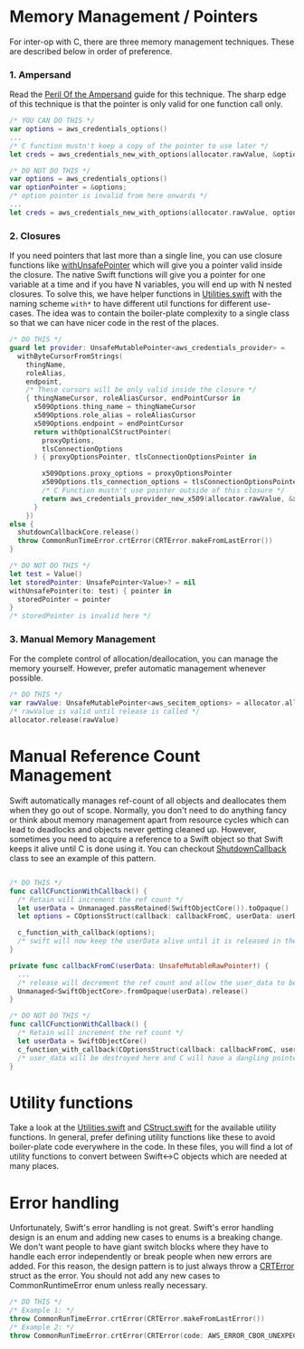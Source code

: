 # Memory Management / Pointers
For inter-op with C, there are three memory management techniques. These are described below in order of preference. 
### 1. Ampersand
Read the [Peril Of the Ampersand](https://developer.apple.com/forums/thread/674633) guide for this technique. The sharp edge of this technique is that the pointer is only valid for one function call only.
```Swift
/* YOU CAN DO THIS */
var options = aws_credentials_options()
...
/* C function mustn't keep a copy of the pointer to use later */
let creds = aws_credentials_new_with_options(allocator.rawValue, &options)

/* DO NOT DO THIS */
var options = aws_credentials_options()
var optionPointer = &options;
/* option pointer is invalid from here onwards */
...
let creds = aws_credentials_new_with_options(allocator.rawValue, optionPointer)
```
### 2. Closures
If you need pointers that last more than a single line, you can use closure functions like [withUnsafePointer](https://developer.apple.com/documentation/swift/withunsafepointer(to:_:)-35wrn) which will give you a pointer valid inside the closure. The native Swift functions will give you a pointer for one variable at a time and if you have N variables, you will end up with N nested closures. To solve this, we have helper functions in [Utilities.swift](https://github.com/awslabs/aws-crt-swift/blob/main/Source/AwsCommonRuntimeKit/crt/Utilities.swift) with the naming scheme `with*` to have different util functions for different use-cases. The idea was to contain the boiler-plate complexity to a single class so that we can have nicer code in the rest of the places.

```Swift
/* DO THIS */
guard let provider: UnsafeMutablePointer<aws_credentials_provider> =
  withByteCursorFromStrings(
    thingName,
    roleAlias,
    endpoint,
    /* These cursors will be only valid inside the closure */
    { thingNameCursor, roleAliasCursor, endPointCursor in
      x509Options.thing_name = thingNameCursor
      x509Options.role_alias = roleAliasCursor
      x509Options.endpoint = endPointCursor
      return withOptionalCStructPointer(
        proxyOptions,
        tlsConnectionOptions
      ) { proxyOptionsPointer, tlsConnectionOptionsPointer in

        x509Options.proxy_options = proxyOptionsPointer
        x509Options.tls_connection_options = tlsConnectionOptionsPointer
        /* C Function mustn't use pointer outside of this closure */
        return aws_credentials_provider_new_x509(allocator.rawValue, &x509Options)
      }
    })
else {
  shutdownCallbackCore.release()
  throw CommonRunTimeError.crtError(CRTError.makeFromLastError())
}

/* DO NOT DO THIS */
let test = Value()
let storedPointer: UnsafePointer<Value>? = nil
withUnsafePointer(to: test) { pointer in 
  storedPointer = pointer
}
/* storedPointer is invalid here */
```
### 3. Manual Memory Management
For the complete control of allocation/deallocation, you can manage the memory yourself. However, prefer automatic management whenever possible.
```Swift
/* DO THIS */
var rawValue: UnsafeMutablePointer<aws_secitem_options> = allocator.allocate(capacity: 1);
/* rawValue is valid until release is called */
allocator.release(rawValue)
```
# Manual Reference Count Management
Swift automatically manages ref-count of all objects and deallocates them when they go out of scope. Normally, you don't need to do anything fancy or think about memory management apart from resource cycles which can lead to deadlocks and objects never getting cleaned up. However, sometimes you need to acquire a reference to a Swift object so that Swift keeps it alive until C is done using it. You can checkout [ShutdownCallback](https://github.com/awslabs/aws-crt-swift/blob/main/Source/AwsCommonRuntimeKit/crt/ShutdownCallbackCore.swift) class to see an example of this pattern. 
```swift

/* DO THIS */
func callCFunctionWithCallback() {
  /* Retain will increment the ref count */
  let userData = Unmanaged.passRetained(SwiftObjectCore()).toOpaque()
  let options = COptionsStruct(callback: callbackFromC, userData: userData);

  c_function_with_callback(options);
  /* swift will now keep the userData alive until it is released in the callback */
}

private func callbackFromC(userData: UnsafeMutableRawPointer!) {
  ...
  /* release will decrement the ref count and allow the user_data to be destroyed */
  Unmanaged<SwiftObjectCore>.fromOpaque(userData).release()
}

/* DO NOT DO THIS */
func callCFunctionWithCallback() {
  /* Retain will increment the ref count */
  let userData = SwiftObjectCore()
  c_function_with_callback(COptionsStruct(callback: callbackFromC, userData: &userData));
  /* user_data will be destroyed here and C will have a dangling pointer to it */
}

```
# Utility functions
Take a look at the [Utilities.swift](https://github.com/awslabs/aws-crt-swift/blob/main/Source/AwsCommonRuntimeKit/crt/Utilities.swift) and [CStruct.swift](https://github.com/awslabs/aws-crt-swift/blob/main/Source/AwsCommonRuntimeKit/crt/CStruct.swift) for the available utility functions. In general, prefer defining utility functions like these to avoid boiler-plate code everywhere in the code. In these files, you will find a lot of utility functions to convert between Swift<->C objects which are needed at many places. 

# Error handling
Unfortunately, Swift's error handling is not great. Swift's error handling design is an enum and adding new cases to enums is a breaking change. We don't want people to have giant switch blocks where they have to handle each error independently or break people when new errors are added. For this reason, the design pattern is to just always throw a [CRTError](https://github.com/awslabs/aws-crt-swift/blob/main/Source/AwsCommonRuntimeKit/crt/CommonRuntimeError.swift) struct as the error. You should not add any new cases to CommonRuntimeError enum unless really necessary.
```swift
/* DO THIS */
/* Example 1: */
throw CommonRunTimeError.crtError(CRTError.makeFromLastError())
/* Example 2: */
throw CommonRunTimeError.crtError(CRTError(code: AWS_ERROR_CBOR_UNEXPECTED_TYPE.rawValue))
